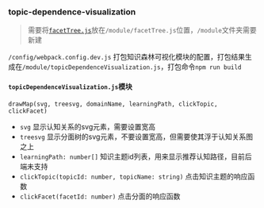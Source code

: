 ### topic-dependence-visualization

> 需要将[`facetTree.js`](https://github.com/wkw307/facet-tree-visualization/releases)放在`/module/facetTree.js`位置，`/module`文件夹需要新建

`/config/webpack.config.dev.js` 打包知识森林可视化模块的配置，打包结果生成在`/module/topicDependenceVisualization.js`，打包命令`npm run build`

#### `topicDependenceVisualization.js`模块

`drawMap(svg, treesvg, domainName, learningPath, clickTopic, clickFacet)`

- `svg` 显示认知关系的svg元素，需要设置宽高
- `treesvg` 显示分面树的svg元素，不要设置宽高，但需要使其浮于认知关系图之上
- `learningPath: number[]` 知识主题id列表，用来显示推荐认知路径，目前后端未支持
- `clickTopic(topicId: number, topicName: string)` 点击知识主题的响应函数
- `clickFacet(facetId: number)` 点击分面的响应函数